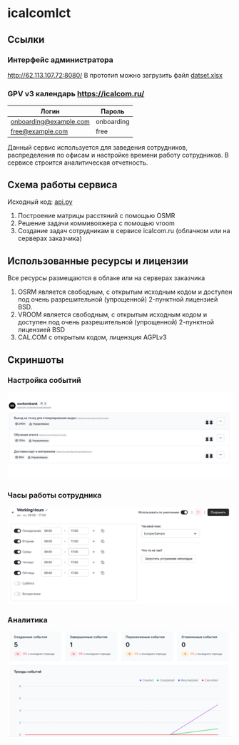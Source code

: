 # icalcomlct

## Ссылки

### Интерфейс администратора
http://62.113.107.72:8080/
В прототип можно загрузить файл [datset.xlsx](datset.xlsx)


### GPV v3 календарь https://icalcom.ru/ 
| Логин  | Пароль |
| ------------- | ------------- |
| onboarding@example.com  | onboarding  |
| free@example.com | free  |

Данный сервис используется для заведения сотрудников, распределения по офисам и настройке времени работу сотрудников.
В сервисе строится аналитическая отчетность.

## Схема работы сервиса 

Исходный код: [api.py](api.py)

1. Построение матрицы расстяний с помощью OSMR
2. Решение  задачи коммивояжера с помощью vroom
3. Создание задач сотрудникам в сервисе icalcom.ru (облачном или на серверах заказчика)

## Использованные ресурсы и лицензии

Все ресурсы размещаются в облаке или на серверах заказчика

1.  OSRM является свободным, с открытым исходным кодом и доступен под очень разрешительной (упрощенной) 2-пунктной лицензией BSD.
2.  VROOM является свободным, с открытым исходным кодом и доступен под очень разрешительной (упрощенной) 2-пунктной лицензией BSD
3.  CAL.COM с открытым кодом, лицензция AGPLv3

## Скриншоты

### Настройка событий

![Настройка событий](docs/screen01.png)

### Часы работы сотрудника

![Часы работы сотрудника](docs/screen02.png)


### Аналитика

![Аналитика](docs/screen03.png)
